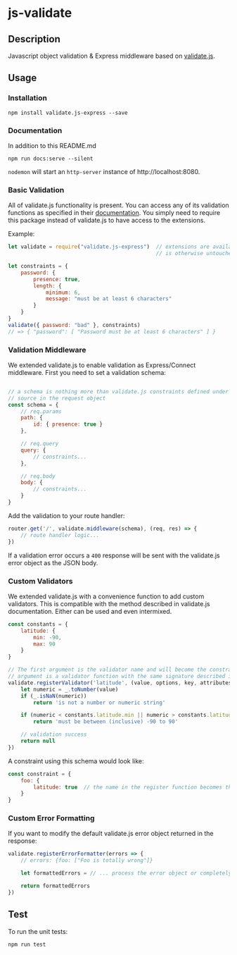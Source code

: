 # js-validate

## Description
Javascript object validation &amp; Express middleware based on [validate.js](http://validatejs.org/).

## Usage

### Installation
```
npm install validate.js-express --save
```

### Documentation
In addition to this README.md
```
npm run docs:serve --silent
```

`nodemon` will start an `http-server` instance of http://localhost:8080.

### Basic Validation
All of validate.js functionality is present. You can access any of its validation
functions as specified in their [documentation](http://validatejs.org/). You simply need
to require this package instead of validate.js to have access to the extensions.

Example:
```javascript
let validate = require("validate.js-express")  // extensions are available, but the validate.js interface
                                               // is otherwise untouched

let constraints = {
    password: {
        presence: true,
        length: {
            minimum: 6,
            message: "must be at least 6 characters"
        }
    }
}
validate({ password: "bad" }, constraints)
// => { "password": [ "Password must be at least 6 characters" ] }
```

### Validation Middleware
We extended validate.js to enable validation as Express/Connect middleware. First you need
to set a validation schema:
```javascript

// a schema is nothing more than validate.js constraints defined under a key representing their
// source in the request object
const schema = {
    // req.params
    path: {
        id: { presence: true }
    },

    // req.query
    query: {
        // constraints...
    },

    // req.body
    body: {
        // constraints...
    }
}
```

Add the validation to your route handler:
```javascript
router.get('/', validate.middleware(schema), (req, res) => {
    // route handler logic...
})
```

If a validation error occurs a `400` response will be sent with the validate.js error object
as the JSON body.


### Custom Validators
We extended validate.js with a convenience function to add custom validators. This is
compatible with the method described in validate.js documentation. Either can be used and
even intermixed.
```javascript
const constants = {
    latitude: {
        min: -90,
        max: 90
    }
}

// The first argument is the validator name and will become the constraint key. The second
// argument is a validator function with the same signature described in validate.js documentation.
validate.registerValidator('latitude', (value, options, key, attributes) => {
    let numeric = _.toNumber(value)
    if (_.isNaN(numeric))
        return 'is not a number or numeric string'

    if (numeric < constants.latitude.min || numeric > constants.latitude.max)
        return 'must be between (inclusive) -90 to 90'

    // validation success
    return null
})
```

A constraint using this schema would look like:
```javascript
const constraint = {
    foo: {
        latitude: true  // the name in the register function becomes the constraint key
    }
}
```

### Custom Error Formatting
If you want to modify the default validate.js error object returned in the response:
```javascript
validate.registerErrorFormatter(errors => {
    // errors: {foo: ["Foo is totally wrong"]}

    let formattedErrors = // ... process the error object or completely overwrite it

    return formattedErrors
})
```

## Test
To run the unit tests:
```
npm run test
```
